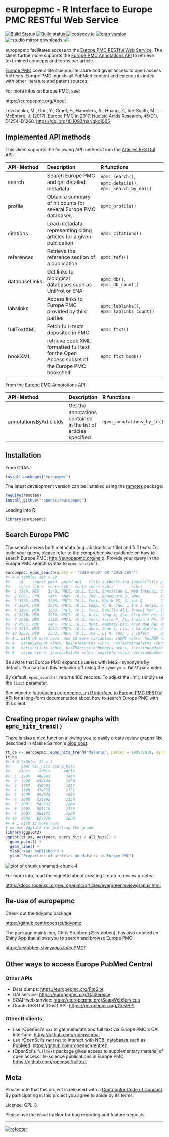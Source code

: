 europepmc - R Interface to Europe PMC RESTful Web Service
=== 





[![Build Status](https://travis-ci.org/ropensci/europepmc.svg?branch=master)](https://travis-ci.org/ropensci/europepmc)
[![Build status](https://ci.appveyor.com/api/projects/status/f8xtpvhhr074lk44?svg=true)](https://ci.appveyor.com/project/sckott/europepmc)
[![codecov.io](https://codecov.io/github/ropensci/europepmc/coverage.svg?branch=master)](https://codecov.io/github/ropensci/europepmc?branch=master)
[![cran version](http://www.r-pkg.org/badges/version/europepmc)](https://cran.r-project.org/package=europepmc)
[![rstudio mirror downloads](http://cranlogs.r-pkg.org/badges/europepmc)](https://github.com/metacran/cranlogs.app)
[![](https://badges.ropensci.org/29_status.svg)](https://github.com/ropensci/onboarding/issues/29)

europepmc facilitates access to the [Europe PMC RESTful Web
Service](http://europepmc.org/RestfulWebService). The client furthermore supports the [Europe PMC Annotations API](https://europepmc.org/AnnotationsApi) to retrieve text-mined concepts and terms per article.

[Europe PMC](http://europepmc.org/) covers life science literature and
gives access to open access full texts. Europe
PMC ingests all PubMed content and extends its index with other literature and patent sources.

For more infos on Europe PMC, see:

<https://europepmc.org/About>

Levchenko, M., Gou, Y., Graef, F., Hamelers, A., Huang, Z., Ide-Smith, M., … McEntyre, J. (2017). Europe PMC in 2017. Nucleic Acids Research, 46(D1), D1254–D1260. <https://doi.org/10.1093/nar/gkx1005>

## Implemented API methods

This client supports the following API methods from the [Articles RESTful API](https://europepmc.org/RestfulWebService):

|API-Method     |Description                                                                                  |R functions                                |
|:--------------|:--------------------------------------------------------------------------------------------|:------------------------------------------|
|search         |Search Europe PMC and get detailed metadata                                                  |`epmc_search()`, `epmc_details()`, `epmc_search_by_doi()`          |
|profile        |Obtain a summary of hit counts for several Europe PMC databases                              |`epmc_profile()`                           |
|citations      |Load metadata representing citing articles for a given publication                           |`epmc_citations()`                         |
|references     |Retrieve the reference section of a publication                                               |`epmc_refs()`                              |
|databaseLinks  |Get links to biological databases such as UniProt or ENA                                     |`epmc_db()`, `epmc_db_count()`             |
|labslinks      |Access links to Europe PMC provided by third parties                                         |`epmc_lablinks()`, `epmc_lablinks_count()` |
|fullTextXML    |Fetch full-texts deposited in PMC                                                            |`epmc_ftxt()`                              |
|bookXML        |retrieve book XML formatted full text for the Open Access subset of the Europe PMC bookshelf |`epmc_ftxt_book()`                         |

From the [Europe PMC Annotations API](https://europepmc.org/AnnotationsApi):

|API-Method     |Description |R functions |
|:-----------|:-------------|:-------------|
annotationsByArticleIds | Get the annotations contained in the list of articles specified | `epmc_annotations_by_id()` |

## Installation

From CRAN

```r
install.packages("europepmc")
```

The latest development version can be installed using the
[remotes](https://github.com/r-lib/remotes/) package:


```r
require(remotes)
install_github("ropensci/europepmc")
```

Loading into R


```r
library(europepmc)
```

## Search Europe PMC

The search covers both metadata (e.g. abstracts or title) and full texts. To
build your query, please refer to the comprehensive guidance on how to search
Europe PMC: <http://europepmc.org/help>. Provide your query in the Europe
PMC search syntax to `epmc_search()`. 


```r
europepmc::epmc_search(query = '"2019-nCoV" OR "2019nCoV"')
#> # A tibble: 100 x 29
#>    id    source pmid  pmcid doi   title authorString journalTitle pubYear journalIssn pubType isOpenAccess inEPMC
#>    <chr> <chr>  <chr> <chr> <chr> <chr> <chr>        <chr>        <chr>   <chr>       <chr>   <chr>        <chr> 
#>  1 3240… MED    3240… PMC7… 10.1… Livi… Santillan-G… Med Intensi… 2020    "0210-5691… letter  Y            Y     
#>  2 PPR1… PPR    <NA>  <NA>  10.1… The … Benvenuto D… <NA>         2020     <NA>       prepri… N            N     
#>  3 3203… MED    3203… PMC7… 10.1… Emer… Malik YS, S… Vet Q        2020    "0165-2176… other;… Y            Y     
#>  4 3238… MED    3238… PMC7… 10.1… Comp… Yu R, Chen … Int J Antim… 2020    "1872-7913… resear… Y            Y     
#>  5 3203… MED    3203… PMC7… 10.1… Coro… Bonilla-Ald… Travel Med … 2020    "1477-8939… resear… Y            Y     
#>  6 3230… MED    3230… PMC7… 10.1… A ca… Yang X, Zha… Clin Res He… 2020    "2210-7401… case r… Y            Y     
#>  7 3220… MED    3220… PMC7… 10.4… Ther… Sarma P, Pr… Indian J Ph… 2020    "0253-7613… editor… Y            Y     
#>  8 PMC7… PMC    <NA>  PMC7… 10.1… Myst… Hemmati-Din… Arch Med Res <NA>    "0188-4409… review… Y            Y     
#>  9 3217… MED    3217… PMC7… 10.1… Anes… Zhao S, Lin… J Cardiotho… 2020    "1053-0770… resear… Y            Y     
#> 10 3232… MED    3232… PMC7… 10.1… The … Li H, Chen … J Infect     2020    "0163-4453… resear… Y            Y     
#> # … with 90 more rows, and 16 more variables: inPMC <chr>, hasPDF <chr>, hasBook <chr>, hasSuppl <chr>,
#> #   citedByCount <int>, hasReferences <chr>, hasTextMinedTerms <chr>, hasDbCrossReferences <chr>,
#> #   hasLabsLinks <chr>, hasTMAccessionNumbers <chr>, firstIndexDate <chr>, firstPublicationDate <chr>,
#> #   issue <chr>, journalVolume <chr>, pageInfo <chr>, versionNumber <int>
```

Be aware that Europe PMC expands queries with MeSH synonyms by default. You can turn this behavior off using the `synonym = FALSE` parameter.

By default, `epmc_search()` returns 100 records. To adjust the limit, simply use
the `limit` parameter.

See vignette [Introducing europepmc, an R interface to Europe PMC RESTful API](https://docs.ropensci.org/europepmc/articles/introducing-europepmc.html) for a long-form documentation about how to search Europe PMC with this client.

## Creating proper review graphs with `epmc_hits_trend()`

There is also a nice function allowing you to easily create review graphs like described in Maëlle
Salmon's [blog post](http://www.masalmon.eu/2017/05/14/evergreenreviewgraph/):


```r
tt_oa <- europepmc::epmc_hits_trend("Malaria", period = 1995:2019, synonym = FALSE)
tt_oa
#> # A tibble: 25 x 3
#>     year all_hits query_hits
#>    <int>    <dbl>      <dbl>
#>  1  1995   448961       1486
#>  2  1996   458444       1560
#>  3  1997   456594       1857
#>  4  1998   474525       1751
#>  5  1999   493574       1935
#>  6  2000   531892       2130
#>  7  2001   545533       2204
#>  8  2002   561118       2355
#>  9  2003   588172       2588
#> 10  2004   627729       2806
#> # … with 15 more rows
# we use ggplot2 for plotting the graph
library(ggplot2)
ggplot(tt_oa, aes(year, query_hits / all_hits)) + 
  geom_point() + 
  geom_line() +
  xlab("Year published") + 
  ylab("Proportion of articles on Malaria in Europe PMC")
```

![plot of chunk unnamed-chunk-4](man/figures/unnamed-chunk-4-1.png)

For more info, read the vignette about creating literature review graphs:

<https://docs.ropensci.org/europepmc/articles/evergreenreviewgraphs.html>

## Re-use of europepmc

Check out the tidypmc package

<https://github.com/ropensci/tidypmc>

The package maintainer, Chris Stubben (@cstubben), has also created an Shiny App that allows you to search and browse Europe PMC:

<https://cstubben.shinyapps.io/euPMC/>



## Other ways to access Europe PubMed Central

### Other APIs

- Data dumps: <https://europepmc.org/FtpSite>
- OAI service: <https://europepmc.org/OaiService>
- SOAP web service: <https://europepmc.org/SoapWebServices>
- Grants RESTful (Grist) API: <https://europepmc.org/GristAPI>

### Other R clients

- use rOpenSci's `oai` to get metadata and full text via Europe PMC's OAI interface: <https://github.com/ropensci/oai>
- use rOpenSci's `rentrez` to interact with [NCBI databases](http://www.ncbi.nlm.nih.gov/) such as [PubMed](http://www.ncbi.nlm.nih.gov/pubmed): <https://github.com/ropensci/rentrez>
- rOpenSci's `fulltext` package gives access to supplementary material of open access life-science publications in Europe PMC: <https://github.com/ropensci/fulltext>

## Meta

Please note that this project is released with a [Contributor Code of Conduct](CONDUCT.md). By participating in this project you agree to abide by its terms.

License: GPL-3

Please use the issue tracker for bug reporting and feature requests.

---

[![rofooter](http://ropensci.org/public_images/github_footer.png)](http://ropensci.org)
